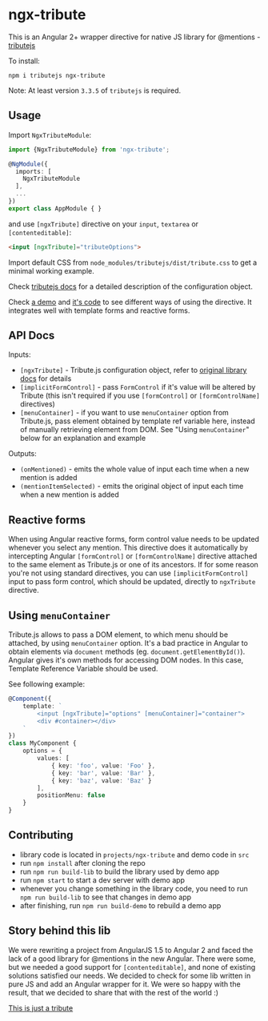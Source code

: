 # ngx-tribute

This is an Angular 2+ wrapper directive for native JS library for @mentions - [tributejs](https://github.com/zurb/tribute)

To install:
```
npm i tributejs ngx-tribute
```

Note: At least version `3.3.5` of `tributejs` is required.

Usage
--

Import `NgxTributeModule`:

```typescript
import {NgxTributeModule} from 'ngx-tribute';

@NgModule({
  imports: [
    NgxTributeModule
  ],
  ...
})
export class AppModule { }
```

and use `[ngxTribute]` directive on your `input`, `textarea` or `[contenteditable]`:

```html
<input [ngxTribute]="tributeOptions">
```

Import default CSS from `node_modules/tributejs/dist/tribute.css` to get a minimal working example.

Check [tributejs docs](https://github.com/zurb/tribute#a-collection) for a detailed description of the configuration object.

Check [a demo](https://ladderio.github.io/ngx-tribute/) and [it's code](https://github.com/ladderio/ngx-tribute/blob/master/src/app/app.component.ts)
to see different ways of using the directive. It integrates well with template forms and reactive forms.

API Docs
--

Inputs:

- `[ngxTribute]` - Tribute.js configuration object, refer to [original library docs](https://github.com/zurb/tribute#a-collection) for details
- `[implicitFormControl]` - pass `FormControl` if it's value will be altered by Tribute
  (this isn't required if you use `[formControl]` or `[formControlName]` directives)
- `[menuContainer]` - if you want to use `menuContainer` option from Tribute.js, pass element obtained
  by template ref variable here, instead of manually retrieving element from DOM. See "Using `menuContainer`"
  below for an explanation and example
  
Outputs:

- `(onMentioned)` - emits the whole value of input each time when a new mention is added
- `(mentionItemSelected)` - emits the original object of input each time when a new mention is added

Reactive forms
--

When using Angular reactive forms, form control value needs to be updated whenever you select any mention.
This directive does it automatically by intercepting Angular `[formControl]` or `[formControlName]`
directive attached to the same element as Tribute.js or one of its ancestors.
If for some reason you're not using standard directives, you can use `[implicitFormControl]`
input to pass form control, which should be updated, directly to `ngxTribute` directive.

Using `menuContainer`
--

Tribute.js allows to pass a DOM element, to which menu should be attached, by using `menuContainer` option.
It's a bad practice in Angular to obtain elements via `document` methods (eg. `document.getElementById()`).
Angular gives it's own methods for accessing DOM nodes. In this case, Template Reference Variable should be used.

See following example:
```typescript
@Component({
    template: `
        <input [ngxTribute]="options" [menuContainer]="container">
        <div #container></div>
    `
})
class MyComponent {
    options = {
        values: [
            { key: 'foo', value: 'Foo' },
            { key: 'bar', value: 'Bar' },
            { key: 'baz', value: 'Baz' }
        ],
        positionMenu: false
    }
}
```

Contributing
--

- library code is located in `projects/ngx-tribute` and demo code in `src`
- run `npm install` after cloning the repo
- run `npm run build-lib` to build the library used by demo app
- run `npm start` to start a dev server with demo app
- whenever you change something in the library code, you need to run `npm run build-lib` to see that changes in demo app
- after finishing, run `npm run build-demo` to rebuild a demo app

Story behind this lib
--

We were rewriting a project from AngularJS 1.5 to Angular 2 and faced the lack of a good library for @mentions in the new Angular.
There were some, but we needed a good support for `[contenteditable]`, and none of existing solutions satisfied our needs.
We decided to check for some lib written in pure JS and add an Angular wrapper for it.
We were so happy with the result, that we decided to share that with the rest of the world :)

[This is just a tribute](https://www.youtube.com/watch?v=_lK4cX5xGiQ)
